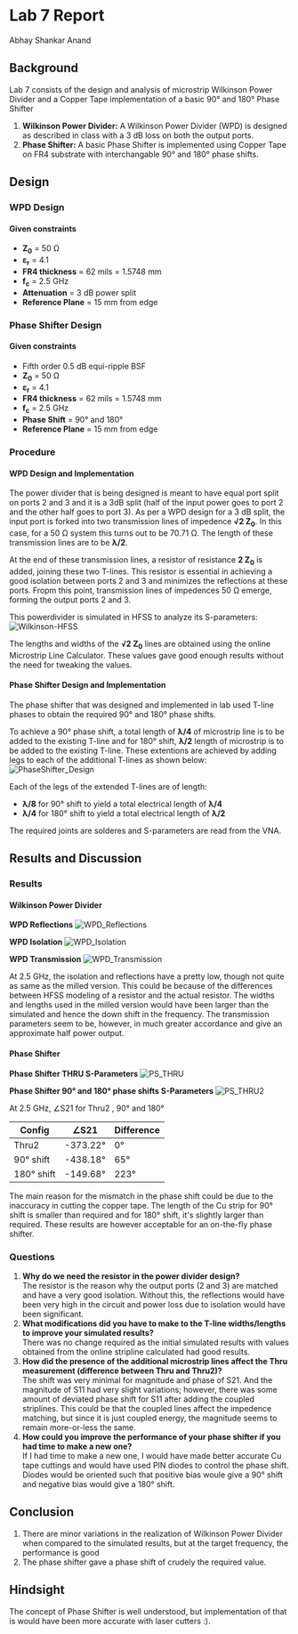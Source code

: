 # Lab 7 Report
Abhay Shankar Anand

## Background
Lab 7 consists of the design and analysis of microstrip Wilkinson Power Divider and a Copper Tape implementation of a basic 90&#176; and 180&#176; Phase Shifter

1. __Wilkinson Power Divider:__ A Wilkinson Power Divider (WPD) is designed as described in class with a 3 dB loss on both the output ports.
2. __Phase Shifter:__ A basic Phase Shifter is implemented using Copper Tape on FR4 substrate with interchangable 90&#176; and 180&#176; phase shifts.

## Design
### WPD Design
#### Given constraints
* __Z<sub>0</sub>__ = 50 &#937;
* __&#949;<sub>r</sub>__ = 4.1
* __FR4 thickness__ = 62 mils = 1.5748 mm
* __f<sub>c</sub>__ = 2.5 GHz
* __Attenuation__ = 3 dB power split
* __Reference Plane__ = 15 mm from edge

### Phase Shifter Design
#### Given constraints
* Fifth order 0.5 dB equi-ripple BSF
* __Z<sub>0</sub>__ = 50 &#937;
* __&#949;<sub>r</sub>__ = 4.1
* __FR4 thickness__ = 62 mils = 1.5748 mm
* __f<sub>c</sub>__ = 2.5 GHz
* __Phase Shift__ = 90&#176; and 180&#176;
* __Reference Plane__ = 15 mm from edge

### Procedure
#### WPD Design and Implementation

The power divider that is being designed is meant to have equal port split on ports 2 and 3 and it is a 3dB split (half of the input power goes to port 2 and the other half goes to port 3). As per a WPD design for a 3 dB split, the input port is forked into two transmission lines of impedence **&#8730;2 Z<sub>0</sub>**. In this case, for a 50 &#937; system this turns out to be 70.71 &#937;. The length of these transmission lines are to be **&#955;/2**.<br>

At the end of these transmission lines, a resistor of resistance **2 Z<sub>0</sub>** is added, joining these two T-lines. This resistor is essential in achieving a good isolation between ports 2 and 3 and minimizes the reflections at these ports. Fropm this point, transmission lines of impedences 50 &#937; emerge, forming the output ports 2 and 3.<br>

This powerdivider is simulated in HFSS to analyze its S-parameters:
![Wilkinson-HFSS](https://github.com/CourseReps/ECEN452-Spring2016/blob/master/Students/abhaysanand/Lab7/results/Wilkinson_HFSS.png)

The lengths and widths of the **&#8730;2 Z<sub>0</sub>** lines are obtained using the online Microstrip Line Calculator. These values gave good enough results without the need for tweaking the values.

#### Phase Shifter Design and Implementation

The phase shifter that was designed and implemented in lab used T-line phases to obtain the required 90&#176; and 180&#176; phase shifts.<br>

To achieve a 90&#176; phase shift, a total length of **&#955;/4** of microstrip line is to be added to the existing T-line and for 180&#176; shift, **&#955;/2** length of microstrip is to be added to the existing T-line. These extentions are achieved by adding legs to each of the additional T-lines as shown below:
![PhaseShifter_Design](https://github.com/CourseReps/ECEN452-Spring2016/blob/master/Students/abhaysanand/Lab7/results/PhaseShifter_Design.png)

Each of the legs of the extended T-lines are of length:
* __&#955;/8__ for 90&#176; shift to yield a total electrical length of **&#955;/4**
* __&#955;/4__ for 180&#176; shift to yield a total electrical length of **&#955;/2**

The required joints are solderes and S-parameters are read from the VNA.

## Results and Discussion
### Results
#### Wilkinson Power Divider
**WPD Reflections**
![WPD_Reflections](https://github.com/CourseReps/ECEN452-Spring2016/blob/master/Students/abhaysanand/Lab7/results/Wilkinson_Reflection.png)

**WPD Isolation**
![WPD_Isolation](https://github.com/CourseReps/ECEN452-Spring2016/blob/master/Students/abhaysanand/Lab7/results/Wilkinson_Isolation.png)

**WPD Transmission**
![WPD_Transmission](https://github.com/CourseReps/ECEN452-Spring2016/blob/master/Students/abhaysanand/Lab7/results/Wilkinson_Transmission.png)

At 2.5 GHz, the isolation and reflections have a pretty low, though not quite as same as the milled version. This could be because of the differences between HFSS modeling of a resistor and the actual resistor. The widths and lengths used in the milled version would have been larger than the simulated and hence the down shift in the frequency. The transmission parameters seem to be, however, in much greater accordance and give an approximate half power output.

#### Phase Shifter
**Phase Shifter THRU S-Parameters**
![PS_THRU](https://github.com/CourseReps/ECEN452-Spring2016/blob/master/Students/abhaysanand/Lab7/results/PhaseShifter_Thru.png)

**Phase Shifter 90&#176; and 180&#176; phase shifts S-Parameters**
![PS_THRU2](https://github.com/CourseReps/ECEN452-Spring2016/blob/master/Students/abhaysanand/Lab7/results/PhaseShifter_90_180.png)

At 2.5 GHz, &#8736;S21 for Thru2 , 90&#176; and 180&#176;

Config | &#8736;S21 | Difference
------ | ------ | ------
Thru2 | -373.22&#176; | 0&#176;
90&#176; shift | -438.18&#176; | 65&#176;
180&#176; shift | -149.68&#176; | 223&#176;

The main reason for the mismatch in the phase shift could be due to the inaccuracy in cutting the copper tape. The length of the Cu strip for 90&#176; shift is smaller than required and for 180&#176; shift, it's slightly larger than required. These results are however acceptable for an on-the-fly phase shifter.

### Questions
1. **Why do we need the resistor in the power divider design?**<br>
The resistor is the reason why the output ports (2 and 3) are matched and have a very good isolation. Without this, the reflections would have been very high in the circuit and power loss due to isolation would have been significant.
2. **What modifications did you have to make to the T-line widths/lengths to improve your simulated results?**<br>
There was no change required as the initial simulated results with values obtained from the online stripline calculated had good results.
3. **How did the presence of the additional microstrip lines affect the Thru measurement (difference between Thru and Thru2)?**<br>
The shift was very minimal for magnitude and phase of S21. And the magnitude of S11 had very slight variations; however, there was some amount of deviated phase shift for S11 after adding the coupled striplines. This could be that the coupled lines affect the impedence matching, but since it is just coupled energy, the magnitude seems to remain more-or-less the same.
4. **How could you improve the performance of your phase shifter if you had time to make a new one?**<br>
If I had time to make a new one, I would have made better accurate Cu tape cuttings and would have used PIN diodes to control the phase shift. Diodes would be oriented such that positive bias woule give a 90&#176; shift and negative bias would give a 180&#176; shift.

## Conclusion
1. There are minor variations in the realization of Wilkinson Power Divider when compared to the simulated results, but at the target frequency, the performance is good
2. The phase shifter gave a phase shift of crudely the required value.

## Hindsight
The concept of Phase Shifter is well understood, but implementation of that is would have been more accurate with laser cutters :).
